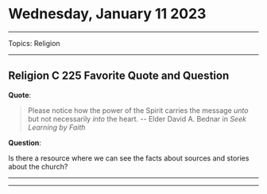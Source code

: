 # Wednesday, January 11 2023

---

Topics: Religion

---

## Religion C 225 Favorite Quote and Question

**Quote**:

> Please notice how the power of the Spirit carries the message _unto_ but not necessarily *into* the heart. -- Elder David A. Bednar in *Seek Learning by Faith*

**Question**:

Is there a resource where we can see the facts about sources and stories about the church?

---
---